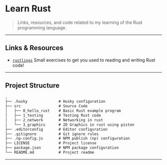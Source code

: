 # Learn Rust

> Links, resources, and code related to my learning of the Rust programming language.

---

## Links & Resources

* [`rustlings`](https://github.com/rust-lang/rustlings) Small exercises to get you used to reading and writing Rust code!

---

## Project Structure

```md
.
├── .husky              # Husky configuration
├── src                 # Source Code
│   ├── 0_hello_rust    # Basic Rust example program
│   ├── 1_testing       # Testing Rust code
│   ├── 2_network       # Networking in rust
│   └── 3_graphics      # 2D Graphics in rust using piston
├── .editorconfig       # Editor configuration
├── .gitignore          # Git ignore rules
├── .np-config.js       # NPM publish (np) configuration
├── LICENSE             # Project license
├── package.json        # NPM package configuration
└── README.md           # Project readme
```

---

